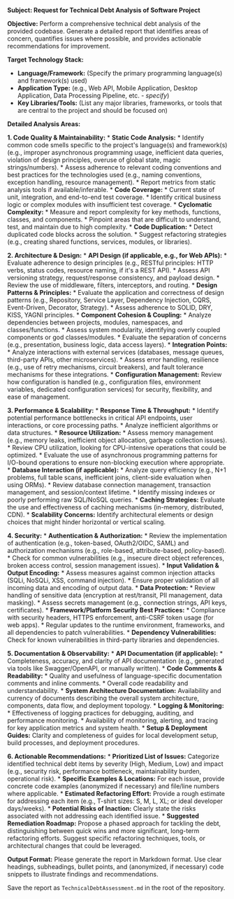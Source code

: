 **Subject: Request for Technical Debt Analysis of Software Project**

**Objective:** Perform a comprehensive technical debt analysis of the provided codebase. Generate a detailed report that identifies areas of concern, quantifies issues where possible, and provides actionable recommendations for improvement.

**Target Technology Stack:**
*   **Language/Framework:** (Specify the primary programming language(s) and framework(s) used)
*   **Application Type:** (e.g., Web API, Mobile Application, Desktop Application, Data Processing Pipeline, etc. - *specify*)
*   **Key Libraries/Tools:** (List any major libraries, frameworks, or tools that are central to the project and should be focused on)

**Detailed Analysis Areas:**

**1. Code Quality & Maintainability:**
    *   **Static Code Analysis:**
        *   Identify common code smells specific to the project's language(s) and framework(s) (e.g., improper asynchronous programming usage, inefficient data queries, violation of design principles, overuse of global state, magic strings/numbers).
        *   Assess adherence to relevant coding conventions and best practices for the technologies used (e.g., naming conventions, exception handling, resource management).
        *   Report metrics from static analysis tools if available/inferable.
    *   **Code Coverage:**
        *   Current state of unit, integration, and end-to-end test coverage.
        *   Identify critical business logic or complex modules with insufficient test coverage.
    *   **Cyclomatic Complexity:**
        *   Measure and report complexity for key methods, functions, classes, and components.
        *   Pinpoint areas that are difficult to understand, test, and maintain due to high complexity.
    *   **Code Duplication:**
        *   Detect duplicated code blocks across the solution.
        *   Suggest refactoring strategies (e.g., creating shared functions, services, modules, or libraries).

**2. Architecture & Design:**
    *   **API Design (if applicable, e.g., for Web APIs):**
        *   Evaluate adherence to design principles (e.g., RESTful principles: HTTP verbs, status codes, resource naming, if it's a REST API).
        *   Assess API versioning strategy, request/response consistency, and payload design.
        *   Review the use of middleware, filters, interceptors, and routing.
    *   **Design Patterns & Principles:**
        *   Evaluate the application and correctness of design patterns (e.g., Repository, Service Layer, Dependency Injection, CQRS, Event-Driven, Decorator, Strategy).
        *   Assess adherence to SOLID, DRY, KISS, YAGNI principles.
    *   **Component Cohesion & Coupling:**
        *   Analyze dependencies between projects, modules, namespaces, and classes/functions.
        *   Assess system modularity, identifying overly coupled components or god classes/modules.
        *   Evaluate the separation of concerns (e.g., presentation, business logic, data access layers).
    *   **Integration Points:**
        *   Analyze interactions with external services (databases, message queues, third-party APIs, other microservices).
        *   Assess error handling, resilience (e.g., use of retry mechanisms, circuit breakers), and fault tolerance mechanisms for these integrations.
    *   **Configuration Management:** Review how configuration is handled (e.g., configuration files, environment variables, dedicated configuration services) for security, flexibility, and ease of management.

**3. Performance & Scalability:**
    *   **Response Time & Throughput:**
        *   Identify potential performance bottlenecks in critical API endpoints, user interactions, or core processing paths.
        *   Analyze inefficient algorithms or data structures.
    *   **Resource Utilization:**
        *   Assess memory management (e.g., memory leaks, inefficient object allocation, garbage collection issues).
        *   Review CPU utilization, looking for CPU-intensive operations that could be optimized.
        *   Evaluate the use of asynchronous programming patterns for I/O-bound operations to ensure non-blocking execution where appropriate.
    *   **Database Interaction (if applicable):**
        *   Analyze query efficiency (e.g., N+1 problems, full table scans, inefficient joins, client-side evaluation when using ORMs).
        *   Review database connection management, transaction management, and session/context lifetime.
        *   Identify missing indexes or poorly performing raw SQL/NoSQL queries.
    *   **Caching Strategies:** Evaluate the use and effectiveness of caching mechanisms (in-memory, distributed, CDN).
    *   **Scalability Concerns:** Identify architectural elements or design choices that might hinder horizontal or vertical scaling.

**4. Security:**
    *   **Authentication & Authorization:**
        *   Review the implementation of authentication (e.g., token-based, OAuth2/OIDC, SAML) and authorization mechanisms (e.g., role-based, attribute-based, policy-based).
        *   Check for common vulnerabilities (e.g., insecure direct object references, broken access control, session management issues).
    *   **Input Validation & Output Encoding:**
        *   Assess measures against common injection attacks (SQLi, NoSQLi, XSS, command injection).
        *   Ensure proper validation of all incoming data and encoding of output data.
    *   **Data Protection:**
        *   Review handling of sensitive data (encryption at rest/transit, PII management, data masking).
        *   Assess secrets management (e.g., connection strings, API keys, certificates).
    *   **Framework/Platform Security Best Practices:**
        *   Compliance with security headers, HTTPS enforcement, anti-CSRF token usage (for web apps).
        *   Regular updates to the runtime environment, frameworks, and all dependencies to patch vulnerabilities.
    *   **Dependency Vulnerabilities:** Check for known vulnerabilities in third-party libraries and dependencies.

**5. Documentation & Observability:**
    *   **API Documentation (if applicable):**
        *   Completeness, accuracy, and clarity of API documentation (e.g., generated via tools like Swagger/OpenAPI, or manually written).
    *   **Code Comments & Readability:**
        *   Quality and usefulness of language-specific documentation comments and inline comments.
        *   Overall code readability and understandability.
    *   **System Architecture Documentation:** Availability and currency of documents describing the overall system architecture, components, data flow, and deployment topology.
    *   **Logging & Monitoring:**
        *   Effectiveness of logging practices for debugging, auditing, and performance monitoring.
        *   Availability of monitoring, alerting, and tracing for key application metrics and system health.
    *   **Setup & Deployment Guides:** Clarity and completeness of guides for local development setup, build processes, and deployment procedures.

**6. Actionable Recommendations:**
    *   **Prioritized List of Issues:** Categorize identified technical debt items by severity (High, Medium, Low) and impact (e.g., security risk, performance bottleneck, maintainability burden, operational risk).
    *   **Specific Examples & Locations:** For each issue, provide concrete code examples (anonymized if necessary) and file/line numbers where applicable.
    *   **Estimated Refactoring Effort:** Provide a rough estimate for addressing each item (e.g., T-shirt sizes: S, M, L, XL; or ideal developer days/weeks).
    *   **Potential Risks of Inaction:** Clearly state the risks associated with not addressing each identified issue.
    *   **Suggested Remediation Roadmap:** Propose a phased approach for tackling the debt, distinguishing between quick wins and more significant, long-term refactoring efforts. Suggest specific refactoring techniques, tools, or architectural changes that could be leveraged.

**Output Format:**
Please generate the report in Markdown format. Use clear headings, subheadings, bullet points, and (anonymized, if necessary) code snippets to illustrate findings and recommendations.

Save the report as `TechnicalDebtAssessment.md` in the root of the repository.
